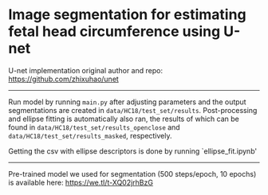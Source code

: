 # Image segmentation for estimating fetal head circumference using U-net

U-net implementation original author and repo: https://github.com/zhixuhao/unet

--- 

Run model by running `main.py` after adjusting parameters and the output segmentations are created in `data/HC18/test_set/results`.
Post-processing and ellipse fitting is automatically also ran, the results of which can be found in `data/HC18/test_set/results_openclose` and `data/HC18/test_set/results_masked`, respectively.

Getting the csv with ellipse descriptors is done by running `ellipse_fit.ipynb'

--- 
Pre-trained model we used for segmentation (500 steps/epoch, 10 epochs) is available here: https://we.tl/t-XQ02jrhBzG

